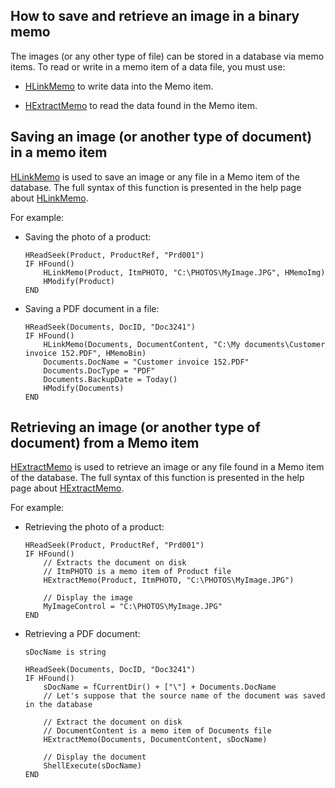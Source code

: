 
## How to save and retrieve an image in a binary memo
			

<a name="NOTE0"></a>
<a name="NOTE0_1"></a>
The images (or any other type of file) can be stored in a database via memo items. To read or write in a memo item of a data file, you must use: 

- [HLinkMemo](../WDLang4/3044173.md) to write data into the Memo item. 

- [HExtractMemo](../WDLang4/3044072.md) to read the data found in the Memo item. 








<a name="NOTE1"></a>
<a name="NOTE1_1"></a>


## Saving an image (or another type of document) in a memo item
<a name="saving_image_another_type_document_memo_item_ELTTEXTE000129"></a>
[HLinkMemo](../WDLang4/3044173.md) is used to save an image or any file in a Memo item of the database. The full syntax of this function is presented in the help page about [HLinkMemo](../WDLang4/3044173.md).

For example:

- Saving the photo of a product: 
	
	```wl
	HReadSeek(Product, ProductRef, "Prd001")
	IF HFound()
		HLinkMemo(Product, ItmPHOTO, "C:\PHOTOS\MyImage.JPG", HMemoImg)
		HModify(Product) 
	END
	```


- Saving a PDF document in a file: 
	
	```wl
	HReadSeek(Documents, DocID, "Doc3241")
	IF HFound()
		HLinkMemo(Documents, DocumentContent, "C:\My documents\Customer invoice 152.PDF", HMemoBin)
		Documents.DocName = "Customer invoice 152.PDF"
		Documents.DocType = "PDF"
		Documents.BackupDate = Today()
		HModify(Documents) 
	END
	```





<a name="NOTE2"></a>
<a name="NOTE2_1"></a>


## Retrieving an image (or another type of document) from a Memo item
<a name="retrieving_image_another_type_document_from_memo_item_ELTTEXTE000153"></a>
[HExtractMemo](../WDLang4/3044072.md) is used to retrieve an image or any file found in a Memo item of the database. The full syntax of this function is presented in the help page about [HExtractMemo](../WDLang4/3044072.md).

For example:

- Retrieving the photo of a product: 
	
	```wl
	HReadSeek(Product, ProductRef, "Prd001")
	IF HFound()
		// Extracts the document on disk
		// ItmPHOTO is a memo item of Product file
		HExtractMemo(Product, ItmPHOTO, "C:\PHOTOS\MyImage.JPG")
		
		// Display the image
		MyImageControl = "C:\PHOTOS\MyImage.JPG"
	END
	```


- Retrieving a PDF document: 
	
	```wl
	sDocName is string
	
	HReadSeek(Documents, DocID, "Doc3241")
	IF HFound()
		sDocName = fCurrentDir() + ["\"] + Documents.DocName 
		// Let's suppose that the source name of the document was saved in the database
	
		// Extract the document on disk
		// DocumentContent is a memo item of Documents file
		HExtractMemo(Documents, DocumentContent, sDocName)
	
		// Display the document
		ShellExecute(sDocName)
	END
	```






